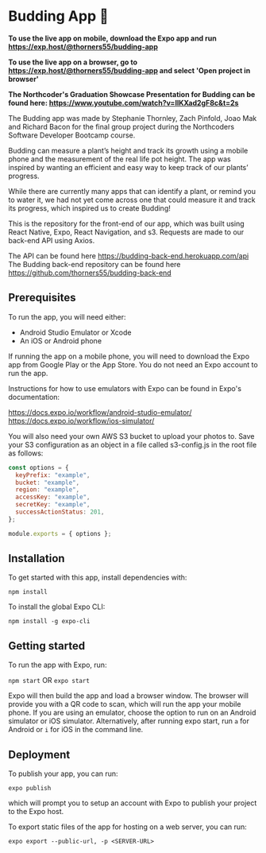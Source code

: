 # Budding App 🌱

**To use the live app on mobile, download the Expo app and run https://exp.host/@thorners55/budding-app**

**To use the live app on a browser, go to https://exp.host/@thorners55/budding-app and select 'Open project in browser'**

**The Northcoder's Graduation Showcase Presentation for Budding can be found here: https://www.youtube.com/watch?v=llKXad2gF8c&t=2s**

The Budding app was made by Stephanie Thornley, Zach Pinfold, Joao Mak and Richard Bacon for the final group project during the Northcoders Software Developer Bootcamp course.

Budding can measure a plant’s height and track its growth using a mobile phone and the measurement of the real life pot height. The app was inspired by wanting an efficient and easy way to keep track of our plants’ progress.

While there are currently many apps that can identify a plant, or remind you to water it, we had not yet come across one that could measure it and track its progress, which inspired us to create Budding!

This is the repository for the front-end of our app, which was built using React Native, Expo, React Navigation, and s3. Requests are made to our back-end API using Axios.

The API can be found here https://budding-back-end.herokuapp.com/api \
The Budding back-end repository can be found here https://github.com/thorners55/budding-back-end

## Prerequisites

To run the app, you will need either:

- Android Studio Emulator or Xcode
- An iOS or Android phone

If running the app on a mobile phone, you will need to download the Expo app from Google Play or the App Store.
You do not need an Expo account to run the app.

Instructions for how to use emulators with Expo can be found in Expo's documentation:

https://docs.expo.io/workflow/android-studio-emulator/ \
https://docs.expo.io/workflow/ios-simulator/

You will also need your own AWS S3 bucket to upload your photos to. 
Save your S3 configuration as an object in a file called s3-config.js in the root file as follows:

```javascript
const options = {
  keyPrefix: "example",
  bucket: "example",
  region: "example",
  accessKey: "example",
  secretKey: "example",
  successActionStatus: 201,
};

module.exports = { options };
````

## Installation

To get started with this app, install dependencies with:

`npm install`

To install the global Expo CLI:

`npm install -g expo-cli`

## Getting started

To run the app with Expo, run:

`npm start`
OR
`expo start`

Expo will then build the app and load a browser window.
The browser will provide you with a QR code to scan, which will run the app your mobile phone.
If you are using an emulator, choose the option to run on an Android simulator or iOS simulator. Alternatively, after running expo start, run `a` for Android or `i` for iOS in the command line.

## Deployment

To publish your app, you can run:

`expo publish`

which will prompt you to setup an account with Expo to publish your project to the Expo host.

To export static files of the app for hosting on a web server, you can run:

`expo export --public-url, -p <SERVER-URL>`
